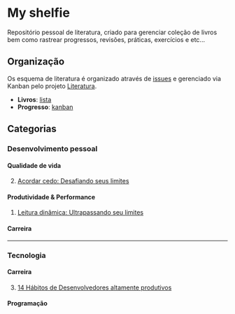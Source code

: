 # My shelfie

Repositório pessoal de literatura, criado para gerenciar coleção de livros bem como rastrear progressos, revisões, práticas, exercícios e etc...

## Organização

Os esquema de literatura é organizado através de [issues](https://github.com/chen-zhenn/my-shelfie/issues) e gerenciado via Kanban pelo projeto [Literatura](https://github.com/users/chen-zhenn/projects/5).

* __Livros__: [lista](https://github.com/chen-zhenn/my-shelfie/issues)
* __Progresso__: [kanban](https://github.com/users/chen-zhenn/projects/5)
## Categorias

### Desenvolvimento pessoal

#### Qualidade de vida

2. [Acordar cedo: Desafiando seus limites](https://github.com/chen-zhenn/my-shelfie/issues/2)

#### Produtividade & Performance

1. [Leitura dinâmica: Ultrapassando seu limites](https://github.com/chen-zhenn/my-shelfie/issues/1)

#### Carreira

---

### Tecnologia

#### Carreira

3. [14 Hábitos de Desenvolvedores altamente produtivos](https://github.com/chen-zhenn/my-shelfie/issues/3)

#### Programação



  

